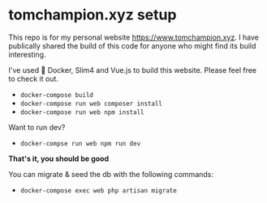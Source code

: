 # tomchampion.xyz setup

This repo is for my personal website https://www.tomchampion.xyz. I have publically shared the build of this code for anyone who might find its build interesting. 

I've used :whale: Docker, Slim4 and Vue.js to build this website. Please feel free to check it out.

* `docker-compose build`
* `docker-compose run web composer install`
* `docker-compose run web npm install`

Want to run dev?

* `docker-compse run web npm run dev`

**That's it, you should be good**

You can migrate & seed the db with the following commands:

* `docker-compose exec web php artisan migrate`








